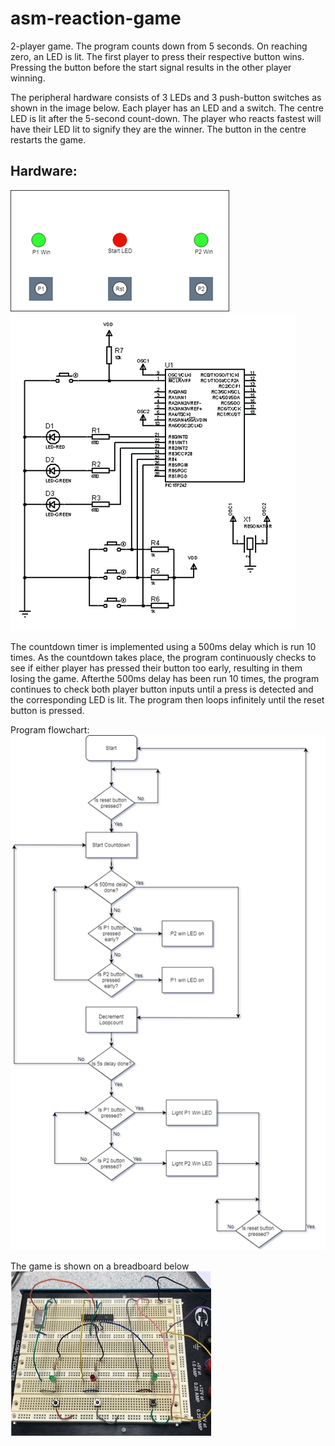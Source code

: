 # asm-reaction-game
2-player game. The program counts down from 5 seconds. On reaching zero, an LED is lit. The first player to press their respective button wins. Pressing the button before the start signal results in the other player winning.

The peripheral hardware consists of 3 LEDs and 3 push-button switches as shown in the image below.
Each player has an LED and a switch. The centre LED is lit after the 5-second count-down. The player who reacts fastest will have their LED lit to signify they are the winner. The button in the centre restarts the game.
## Hardware:
![Screenshot](img/game-layout.png) ![Screenshot](img/schematic.png)

The countdown timer is implemented using a 500ms delay which is run 10 times. As the countdown takes place, the program continuously checks to see if either player has pressed their button too early, resulting in them losing the game. Afterthe 500ms delay has been run 10 times, the program continues to check both player button inputs until a press is detected and the corresponding LED is lit. The program then loops infinitely until the reset button is pressed.

Program flowchart: ![Screenshot](img/flowchart.png)

The game is shown on a breadboard below ![Screenshot](img/breadboard.jpg)
